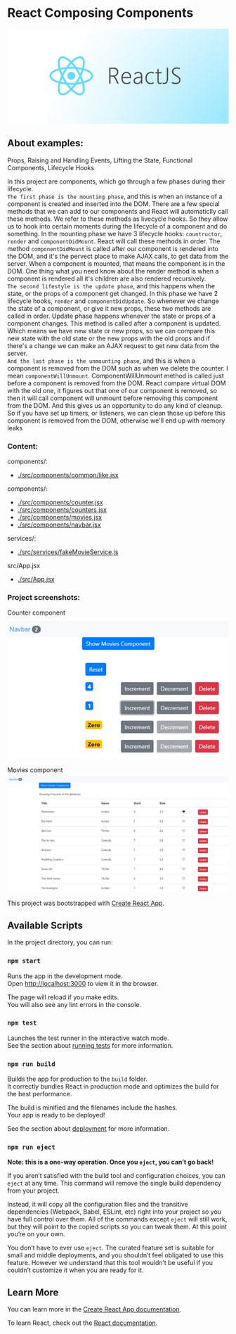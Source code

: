 # React Composing Components

![React.js](./images/reactjs.png)

## About examples:

Props, Raising and Handling Events, Lifting the State, Functional Components, Lifecycle Hooks<br>

In this project are components, which go through a few phases during their lifecycle. <br>
`The first phase is the mounting phase`, and this is when an instance of a component is created and inserted into the DOM. There are a few special methods that we can add to our components and React will automaticlly call these methods. We refer to these methods as livecycle hooks. So they allow us to hook into certain moments during the lifecycle of a component and do something. In the mounting phase we have 3 lifecycle hooks: `countructor`, `render` and `componentDidMount`. React will call these methods in order. The method `componentDidMount` is called after our component is rendered into the DOM, and it's the pervect place to make AJAX calls, to get data from the server. When a component is mounted, that means the component is in the DOM. One thing what you need know about the render method is when a component is rendered all it's children are also rendered recursively.
<br>
`The second lifestyle is the update phase`, and this happens when the state, or the props of a component get changed. In this phase we have 2 lifecycle hooks, `render` and `componentDidUpdate`. So whenever we change the state of a component, or give it new props, these two methods are called in order. Update phase happens whenever the state or props of a component changes. This method is called after a component is updated. Which means we have new state or new props, so we can compare this new state with the old state or the new props with the old props and if there's a change we can make an AJAX request to get new data from the server.<br>
`And the last phase is the unmounting phase`, and this is when a component is removed from the DOM such as when we delete the counter. I mean `componentWillUnmount`. ComponentWillUnmount method is called just before a component is removed from the DOM. React compare virtual DOM with the old one, it figures out that one of our component is removed, so then it will call component will unmount before removing this component from the DOM. And this gives us an opportunity to do any kind of cleanup. So if you have set up timers, or listeners, we can clean those up before this component is removed from the DOM, otherwise we'll end up with memory leaks<br>

### Content:

components/:

- [./src/components/common/like.jsx](./src/components/common/like.jsx)

components/:

- [./src/components/counter.jsx](./src/components/counter.jsx)
- [./src/components/counters.jsx](./src/components/counters.jsx)
- [./src/components/movies.jsx](./src/components/movies.jsx)
- [./src/components/navbar.jsx](./src/components/navbar.jsx)

services/:

- [./src/services/fakeMovieService.js](./src/services/fakeMovieService.js)

src/App.jsx

- [./src/App.jsx](./src/App.jsx)

### Project screenshots:

Counter component<br>
![Counter component](./images/1-counter-component/1.png)

Movies component<br>
![Movies component](./images/2-movies-component/1.png)

This project was bootstrapped with [Create React App](https://github.com/facebook/create-react-app).

## Available Scripts

In the project directory, you can run:

### `npm start`

Runs the app in the development mode.<br>
Open [http://localhost:3000](http://localhost:3000) to view it in the browser.

The page will reload if you make edits.<br>
You will also see any lint errors in the console.

### `npm test`

Launches the test runner in the interactive watch mode.<br>
See the section about [running tests](https://facebook.github.io/create-react-app/docs/running-tests) for more information.

### `npm run build`

Builds the app for production to the `build` folder.<br>
It correctly bundles React in production mode and optimizes the build for the best performance.

The build is minified and the filenames include the hashes.<br>
Your app is ready to be deployed!

See the section about [deployment](https://facebook.github.io/create-react-app/docs/deployment) for more information.

### `npm run eject`

**Note: this is a one-way operation. Once you `eject`, you can’t go back!**

If you aren’t satisfied with the build tool and configuration choices, you can `eject` at any time. This command will remove the single build dependency from your project.

Instead, it will copy all the configuration files and the transitive dependencies (Webpack, Babel, ESLint, etc) right into your project so you have full control over them. All of the commands except `eject` will still work, but they will point to the copied scripts so you can tweak them. At this point you’re on your own.

You don’t have to ever use `eject`. The curated feature set is suitable for small and middle deployments, and you shouldn’t feel obligated to use this feature. However we understand that this tool wouldn’t be useful if you couldn’t customize it when you are ready for it.

## Learn More

You can learn more in the [Create React App documentation](https://facebook.github.io/create-react-app/docs/getting-started).

To learn React, check out the [React documentation](https://reactjs.org/).
